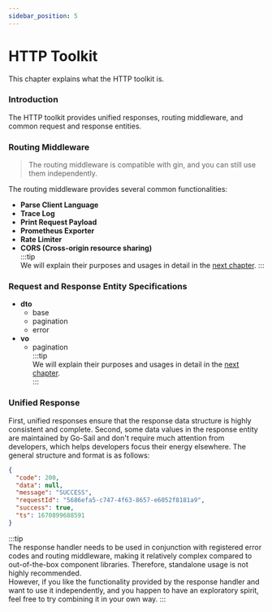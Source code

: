 ```yaml
---
sidebar_position: 5
---
```


# HTTP Toolkit  
This chapter explains what the HTTP toolkit is.  

### Introduction
The HTTP toolkit provides unified responses, routing middleware, and common request and response entities.  

### Routing Middleware  
>The routing middleware is compatible with gin, and you can still use them independently.

The routing middleware provides several common functionalities:  
- **Parse Client Language**  
- **Trace Log**  
- **Print Request Payload**  
- **Prometheus Exporter**  
- **Rate Limiter**  
- **CORS (Cross-origin resource sharing)**  
:::tip   
We will explain their purposes and usages in detail in the [next chapter](../examples/http.md).
:::  

### Request and Response Entity Specifications
- **dto**
    - base
    - pagination  
    - error
- **vo**  
    - pagination  
:::tip   
We will explain their purposes and usages in detail in the [next chapter](../examples/http.md).  
:::  
### Unified Response
First, unified responses ensure that the response data structure is highly consistent and complete. Second, some data values in the response entity are maintained by Go-Sail and don't require much attention from developers, which helps developers focus their energy elsewhere.
The general structure and format is as follows:  
```json showLineNumbers 
{
  "code": 200,
  "data": null,
  "message": "SUCCESS",
  "requestId": "5686efa5-c747-4f63-8657-e6052f8181a9",
  "success": true,
  "ts": 1670899688591
}
```  
:::tip  
The response handler needs to be used in conjunction with registered error codes and routing middleware, making it relatively complex compared to out-of-the-box component libraries. Therefore, standalone usage is not highly recommended.  
However, if you like the functionality provided by the response handler and want to use it independently, and you happen to have an exploratory spirit, feel free to try combining it in your own way.
:::